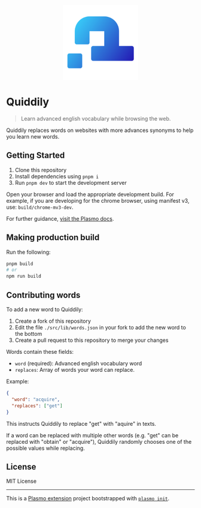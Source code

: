<p align="center">
  <img src="./assets/icon512.png" height="200" />
</p>

# Quiddily

> Learn advanced english vocabulary while browsing the web.

Quiddily replaces words on websites with more advances synonyms to help you learn new words.

## Getting Started

1. Clone this repository
2. Install dependencies using `pnpm i`
3. Run `pnpm dev` to start the development server

Open your browser and load the appropriate development build. For example, if you are developing for the chrome browser, using manifest v3, use: `build/chrome-mv3-dev`.

For further guidance, [visit the Plasmo docs](https://docs.plasmo.com/).

## Making production build

Run the following:

```bash
pnpm build
# or
npm run build
```

## Contributing words

To add a new word to Quiddily:

1. Create a fork of this repository
2. Edit the file `./src/lib/words.json` in your fork to add the new word to the bottom
3. Create a pull request to this repository to merge your changes

Words contain these fields:

- `word` (required): Advanced english vocabulary word
- `replaces`: Array of words your word can replace.

Example:

```JSON
{
  "word": "acquire",
  "replaces": ["get"]
}
```

This instructs Quiddily to replace "get" with "aquire" in texts.

If a word can be replaced with multiple other words (e.g. "get" can be replaced with "obtain" or "acquire"), Quiddily randomly chooses one of the possible values while replacing.

## License

MIT License

---

This is a [Plasmo extension](https://docs.plasmo.com/) project bootstrapped with [`plasmo init`](https://www.npmjs.com/package/plasmo).
